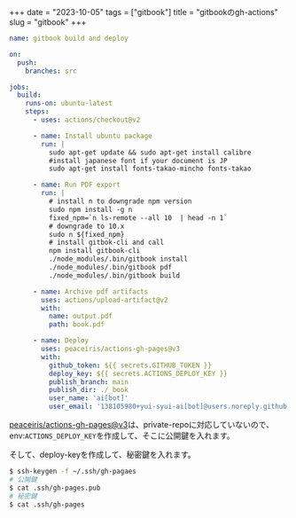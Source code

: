 +++
date = "2023-10-05"
tags = ["gitbook"]
title = "gitbookのgh-actions"
slug = "gitbook"
+++

```yml:.github/workflows/gh-pages.yml
name: gitbook build and deploy

on:
  push:
    branches: src

jobs:
  build:
    runs-on: ubuntu-latest
    steps:
      - uses: actions/checkout@v2

      - name: Install ubuntu package
        run: |
          sudo apt-get update && sudo apt-get install calibre
          #install japanese font if your document is JP
          sudo apt-get install fonts-takao-mincho fonts-takao

      - name: Run PDF export
        run: |
          # install n to downgrade npm version
          sudo npm install -g n
          fixed_npm=`n ls-remote --all 10  | head -n 1`
          # downgrade to 10.x
          sudo n ${fixed_npm}
          # install gitbok-cli and call
          npm install gitbook-cli
          ./node_modules/.bin/gitbook install
          ./node_modules/.bin/gitbook pdf
          ./node_modules/.bin/gitbook build

      - name: Archive pdf artifacts
        uses: actions/upload-artifact@v2
        with:
          name: output.pdf
          path: book.pdf

      - name: Deploy
        uses: peaceiris/actions-gh-pages@v3
        with:
          github_token: ${{ secrets.GITHUB_TOKEN }}
          deploy_key: ${{ secrets.ACTIONS_DEPLOY_KEY }}
          publish_branch: main
          publish_dir: ./_book
          user_name: 'ai[bot]'
          user_email: '138105980+yui-syui-ai[bot]@users.noreply.github.com'
```

[peaceiris/actions-gh-pages@v3](https://github.com/peaceiris/actions-gh-pages)は、private-repoに対応していないので、env:`ACTIONS_DEPLOY_KEY`を作成して、そこに公開鍵を入れます。

そして、deploy-keyを作成して、秘密鍵を入れます。

```sh
$ ssh-keygen -f ~/.ssh/gh-pagaes
# 公開鍵
$ cat .ssh/gh-pages.pub
# 秘密鍵
$ cat .ssh/gh-pages
```
